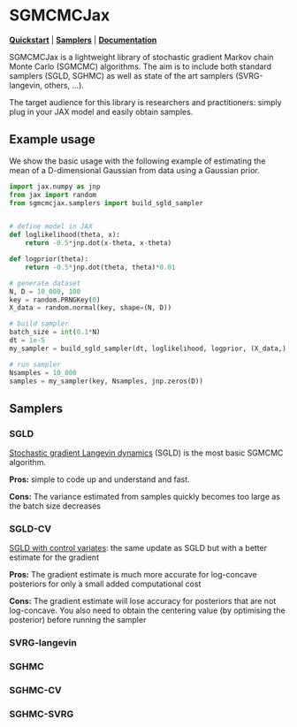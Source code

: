 # SGMCMCJax

[**Quickstart**](#example-usage) | [**Samplers**](#samplers) | [**Documentation**](https://sgmcmcjax.readthedocs.io/en/latest/index.html)

SGMCMCJax is a lightweight library of stochastic gradient Markov chain Monte Carlo (SGMCMC) algorithms. The aim is to include both standard samplers (SGLD, SGHMC) as well as state of the art samplers (SVRG-langevin, others, ...).

The target audience for this library is researchers and practitioners: simply plug in your JAX model and easily obtain samples.

## Example usage

We show the basic usage with the following example of estimating the mean of a D-dimensional Gaussian from data using a Gaussian prior.

```python
import jax.numpy as jnp
from jax import random
from sgmcmcjax.samplers import build_sgld_sampler


# define model in JAX
def loglikelihood(theta, x):
    return -0.5*jnp.dot(x-theta, x-theta)

def logprior(theta):
    return -0.5*jnp.dot(theta, theta)*0.01

# generate dataset
N, D = 10_000, 100
key = random.PRNGKey(0)
X_data = random.normal(key, shape=(N, D))

# build sampler
batch_size = int(0.1*N)
dt = 1e-5
my_sampler = build_sgld_sampler(dt, loglikelihood, logprior, (X_data,), batch_size)

# run sampler
Nsamples = 10_000
samples = my_sampler(key, Nsamples, jnp.zeros(D))
```

## Samplers

### SGLD

[Stochastic gradient Langevin dynamics](https://www.ics.uci.edu/~welling/publications/papers/stoclangevin_v6.pdf) (SGLD) is the most basic SGMCMC algorithm.

**Pros:** simple to code up and understand and fast.

**Cons:** The variance estimated from samples quickly becomes too large as the batch size decreases  

### SGLD-CV

[SGLD with control variates](https://arxiv.org/abs/1706.05439): the same update as SGLD but with a better estimate for the gradient

**Pros:** The gradient estimate is much more accurate for log-concave posteriors for only a small added computational cost

**Cons:** The gradient estimate will lose accuracy for posteriors that are not log-concave.  You also need to obtain the centering value (by optimising the posterior) before running the sampler

### SVRG-langevin


### SGHMC


### SGHMC-CV


### SGHMC-SVRG

